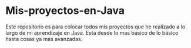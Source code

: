 # Mis-proyectos-en-Java
Este repositorio es para colocar todos mis proyectos que he realizado a lo largo de mi aprendizaje en Java. Esta desde lo mas básico de lo básico hasta cosas ya mas avanzadas.
